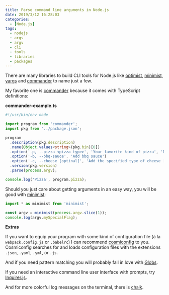 ```yaml
---
title: Parse command line arguments in Node.js
date: 2019/3/12 16:28:03
categories:
  - [Node.js]
tags:
  - nodejs
  - args
  - argv
  - cli
  - tools
  - libraries
  - packages
---
```


There are many libraries to build CLI tools for Node.js like [optimist](https://github.com/substack/node-optimist), [minimist](https://github.com/substack/minimist), [yargs](https://github.com/yargs/yargs) and [commander](https://github.com/tj/commander.js) to name just a few.

My favorite one is [commander](https://github.com/tj/commander.js) because it comes with TypeScript definitions:

**commander-example.ts**

```ts
#!/usr/bin/env node

import program from 'commander';
import pkg from '../package.json';

program
  .description(pkg.description)
  .name(Object.values<string>(pkg.bin)[0])
  .option('-p, --pizza <pizza type>', 'Your favorite kind of pizza', 'Default Pizza')
  .option('-b, --bbq-sauce', 'Add bbq sauce')
  .option('-c, --cheese [optinal]', 'Add the specified type of cheese [marble]', 'marble')
  .version(pkg.version)
  .parse(process.argv);

console.log('Pizza', program.pizza);
```

Should you just care about getting arguments in an easy way, you will be good with [minimist](https://github.com/substack/minimist):

```ts
import * as minimist from 'minimist';

const argv = minimist(process.argv.slice(1));
console.log(argv.mySpecialFlag);
```

**Extras**

If you want to equip your program with some kind of configuration file (à la `webpack.config.js` or `.babelrc`) I can recommend [cosmiconfig](https://github.com/davidtheclark/cosmiconfig) to you. Cosmiconfig searches for and loads configuration files with the extensions `.json`, `.yaml`, `.yml`, or `.js`.

And if you need pattern matching you will probably fall in love with [Globs](https://github.com/isaacs/node-glob).

If you need an interactive command line user interface with prompts, try [Inquirer.js](https://github.com/SBoudrias/Inquirer.js).

And for more colorful log messages on the terminal, there is [chalk](https://github.com/chalk/chalk).
